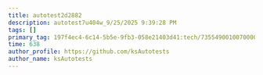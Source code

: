```yaml
---
title: autotest2d2882
description: autotest7u404w_9/25/2025 9:39:28 PM
tags: []
primary_tag: 197f4ec4-6c14-5b5e-9fb3-058e21403d41:tech/73554900100700000996/67838200100800006287
time: 638
author_profile: https://github.com/ksAutotests
author_name: ksAutotests
---
```


